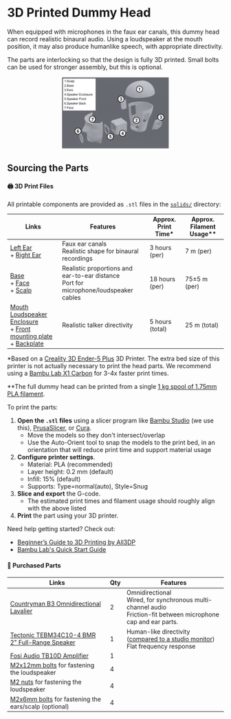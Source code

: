 # 3D Printed Dummy Head

When equipped with microphones in the faux ear canals, this dummy head can record realistic binaural audio. Using a loudspeaker at the mouth position, it may also produce humanlike speech, with appropriate directivity.

The parts are interlocking so that the design is fully 3D printed. Small bolts can be used for stronger assembly, but this is optional.

<div style="text-align:center">
<img alt="Exploded view of head parts" src="./imgs/exploded.png" width=50%>
</div>

## Sourcing the Parts

#### 🖨 3D Print Files

All printable components are provided as `.stl` files in the [`solids/`](./solids) directory:

| Links | Features | Approx. Print Time* | Approx. Filament Usage** |
| --- | --- | --- | --- |
| [Left Ear](./solids/ear_left.stl) <br/> + [Right Ear](./solids/ear_right.stl) | Faux ear canals <br/> Realistic shape for binaural recordings | 3 hours (per) | 7 m (per) |
| [Base](./solids/main_base_repair.stl) <br/>+ [Face](./solids/main_face.stl) <br/>+ [Scalp](./solids/main_scalp_repair.stl) | Realistic proportions and ear-to-ear distance <br/> Port for microphone/loudspeaker cables | 18 hours (per) | 75±5 m (per)
| [Mouth Loudspeaker Enclosure](./solids/speaker_box.stl) <br/>+ [Front mounting plate](./solids/speaker_mount_front.stl) <br/>+ [Backplate](./solids/speaker_mount_back.stl) | Realistic talker directivity | 5 hours (total) | 25 m (total) |

*Based on a [Creality 3D Ender-5 Plus](https://www.creality.com/products/ender-5-plus-3d-printer) 3D Printer. The extra bed size of this printer is not actually necessary to print the head parts. We recommend using a [Bambu Lab X1 Carbon](https://us.store.bambulab.com/products/x1-carbon) for 3-4x faster print times.

**The full dummy head can be printed from a single [1 kg spool of 1.75mm PLA filament](https://www.hatchbox3d.com/collections/pla-1-75mm).

To print the parts:

1. **Open the `.stl` files** using a slicer program like [Bambu Studio](https://bambulab.com/en/software/studio) (we use this), [PrusaSlicer](https://www.prusa3d.com/prusaslicer/), or [Cura](https://ultimaker.com/software/ultimaker-cura).
   - Move the models so they don't intersect/overlap
   - Use the Auto-Orient tool to snap the models to the print bed, in an orientation that will reduce print time and support material usage
2. **Configure printer settings**.
   - Material: PLA (recommended)
   - Layer height: 0.2 mm (default)
   - Infill: 15% (default)
   - Supports: Type=normal(auto), Style=Snug
3. **Slice and export** the G-code.
   - The estimated print times and filament usage should roughly align with the above listed
4. **Print** the part using your 3D printer.

Need help getting started? Check out:
- [Beginner’s Guide to 3D Printing by All3DP](https://all3dp.com/2/how-to-3d-print-beginners-guide/)
- [Bambu Lab's Quick Start Guide](https://wiki.bambulab.com/en/x1/quick-start-guide)

#### 🔩 Purchased Parts
| Links | Qty | Features |
| --- | --- | --- |
| [Countryman B3 Omnidirectional Lavalier](https://countryman.com/product/b3-omnidirectional-lavalier/) | 2 | Omnidirectional <br/> Wired, for synchronous multi-channel audio <br/> Friction-fit between microphone cap and ear parts. |
| [Tectonic TEBM34C10-4 BMR 2" Full-Range Speaker](https://www.parts-express.com/Tectonic-TEBM35C10-4-BMR-2-Full-Range-Speaker-4-Ohm-297-216) | 1 | Human-like directivity ([compared to a studio monitor](https://pubs.aip.org/asa/jasa/article/148/4/2371/995223)) <br/> Flat frequency response |
| [Fosi Audio TB10D Amplifier](https://fosiaudio.com/pages/2-channel-amplifier-tb10d) | 1 | |
| [M2x12mm bolts](https://www.mcmaster.com/products/screws/thread-size~m2/length~12-mm/) for fastening the loudspeaker | 4 | |
| [M2 nuts](https://www.mcmaster.com/products/nuts/thread-size~m2/) for fastening the loudspeaker | 4 | |
| [M2x6mm bolts](https://www.mcmaster.com/products/screws/thread-size~m2/length~6-mm/) for fastening the ears/scalp (optional) | 4 | |

